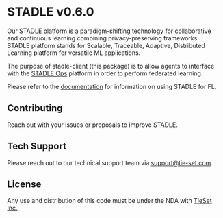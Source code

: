 # STADLE v0.6.0

Our STADLE platform is a paradigm-shifting technology for collaborative and continuous learning combining privacy-preserving frameworks.
STADLE platform stands for Scalable, Traceable, Adaptive, Distributed Learning platform for versatile ML applications.

The purpose of stadle-client (this package) is to allow agents to interface with the [STADLE Ops](https://stadle.ai/) platform in order to perform federated learning.

Please refer to the [documentation](https://stadle-documentation.readthedocs.io/en/latest/index.html) for information on using STADLE for FL.

## Contributing

Reach out with your issues or proposals to improve STADLE.

## Tech Support

Please reach out to our technical support team via [support@tie-set.com](support@tie-set.com).

## License

Any use and distribution of this code must be under the NDA with [TieSet Inc.](https://tie-set.com/)